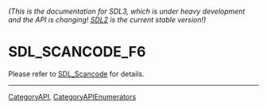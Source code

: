 ###### (This is the documentation for SDL3, which is under heavy development and the API is changing! [SDL2](https://wiki.libsdl.org/SDL2/) is the current stable version!)
# SDL_SCANCODE_F6

Please refer to [SDL_Scancode](SDL_Scancode) for details.

----
[CategoryAPI](CategoryAPI), [CategoryAPIEnumerators](CategoryAPIEnumerators)

